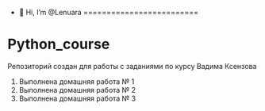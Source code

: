 - 👋 Hi, I’m @Lenuara
=========================
# Python_course
Репозиторий создан для работы с заданиями по курсу Вадима Ксензова
1. Выполнена домашняя работа № 1
2. Выполнена домашняя работа № 2
3. Выполнена домашняя работа № 3
